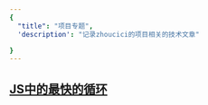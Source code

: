 ```yaml
---
{
  "title": "项目专题",
  'description': "记录zhoucici的项目相关的技术文章"

}
---
```


## [JS中的最快的循环](./nodeModules/index.md)

